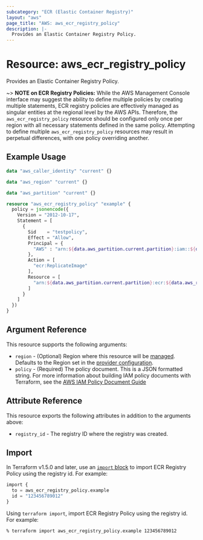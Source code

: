 ```yaml
---
subcategory: "ECR (Elastic Container Registry)"
layout: "aws"
page_title: "AWS: aws_ecr_registry_policy"
description: |-
  Provides an Elastic Container Registry Policy.
---
```


# Resource: aws_ecr_registry_policy

Provides an Elastic Container Registry Policy.

~> **NOTE on ECR Registry Policies:** While the AWS Management Console interface may suggest the ability to define multiple policies by creating multiple statements, ECR registry policies are effectively managed as singular entities at the regional level by the AWS APIs. Therefore, the `aws_ecr_registry_policy` resource should be configured only once per region with all necessary statements defined in the same policy. Attempting to define multiple `aws_ecr_registry_policy` resources may result in perpetual differences, with one policy overriding another.

## Example Usage

```terraform
data "aws_caller_identity" "current" {}

data "aws_region" "current" {}

data "aws_partition" "current" {}

resource "aws_ecr_registry_policy" "example" {
  policy = jsonencode({
    Version = "2012-10-17",
    Statement = [
      {
        Sid    = "testpolicy",
        Effect = "Allow",
        Principal = {
          "AWS" : "arn:${data.aws_partition.current.partition}:iam::${data.aws_caller_identity.current.account_id}:root"
        },
        Action = [
          "ecr:ReplicateImage"
        ],
        Resource = [
          "arn:${data.aws_partition.current.partition}:ecr:${data.aws_region.current.name}:${data.aws_caller_identity.current.account_id}:repository/*"
        ]
      }
    ]
  })
}
```

## Argument Reference

This resource supports the following arguments:

* `region` - (Optional) Region where this resource will be [managed](https://docs.aws.amazon.com/general/latest/gr/rande.html#regional-endpoints). Defaults to the Region set in the [provider configuration](https://registry.terraform.io/providers/hashicorp/aws/latest/docs#aws-configuration-reference).
* `policy` - (Required) The policy document. This is a JSON formatted string. For more information about building IAM policy documents with Terraform, see the [AWS IAM Policy Document Guide](https://learn.hashicorp.com/terraform/aws/iam-policy)

## Attribute Reference

This resource exports the following attributes in addition to the arguments above:

* `registry_id` - The registry ID where the registry was created.

## Import

In Terraform v1.5.0 and later, use an [`import` block](https://developer.hashicorp.com/terraform/language/import) to import ECR Registry Policy using the registry id. For example:

```terraform
import {
  to = aws_ecr_registry_policy.example
  id = "123456789012"
}
```

Using `terraform import`, import ECR Registry Policy using the registry id. For example:

```console
% terraform import aws_ecr_registry_policy.example 123456789012
```
